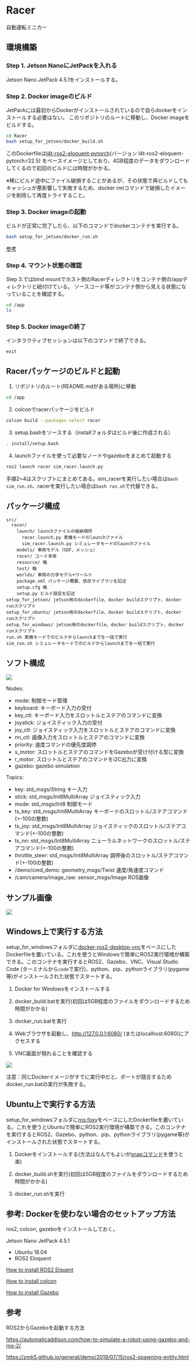 # Racer

自動運転ミニカー

## 環境構築

### Step 1. Jetson NanoにJetPackを入れる

Jetson Nano JetPack 4.5.1をインストールする。

### Step 2. Docker imageのビルド

JetPackには最初からDockerがインストールされているので自らdockerをインストールする必要はない。
このリポジトリのルートに移動し、Docker imageをビルドする。

```sh
cd Racer
bash setup_for_jetson/docker_build.sh
```

このDockerfileは[l4t-ros2-eloquent-pytorch](https://developer.nvidia.com/blog/accelerating-ai-modules-for-ros-and-ros-2-on-jetson/)(バージョン l4t-ros2-eloquent-pytorch:r32.5)
をベースイメージとしており、4GB程度のデータをダウンロードしてくるので初回のビルドには時間がかかる。

※稀にビルド途中にファイル破損することがあるが、その状態で再ビルドしてもキャッシュが悪影響して失敗するため、docker rmiコマンドで破損したイメージを削除して再度トライすること。


### Step 3. Docker imageの起動

ビルドが正常に完了したら、以下のコマンドでdockerコンテナを実行する。

```sh
bash setup_for_jetson/docker_run.sh
```

[参考](https://github.com/dusty-nv/jetson-containers/issues/36)

### Step 4. マウント状態の確認

Step 3.ではbind mountでホスト側のRacerディレクトリをコンテナ側の/appディレクトリと紐付けている。
ソースコード等がコンテナ側から見える状態になっていることを確認する。

```bash
cd /app
ls
```

### Step 5. Docker imageの終了

インタラクティブセッションは以下のコマンドで終了できる。

```
exit
```

## Racerパッケージのビルドと起動

1. リポジトリのルート(README.mdがある場所)に移動

```bash
cd /app
```

2. colconでracerパッケージをビルド

```bash
colcon build --packages-select racer
```

3. setup.bashをソースする（installフォルダはビルド後に作成される）

```bash
. install/setup.bash
```

4. launchファイルを使って必要なノードやgazeboをまとめて起動する

```bash
ros2 launch racer sim_racer.launch.py
```

手順2~4はスクリプトにまとめてある。sim_racerを実行したい場合は`bash sim_run.sh`、racerを実行したい場合は`bash run.sh`で代替できる。

## パッケージ構成

```
src/
  racer/
    launch/ launchファイルの格納場所
      racer.launch.py 実機モードのlaunchファイル
      sim_racer.launch.py シミュレータモードのlaunchファイル
    models/ 車両モデル（SDF、メッシュ）
    racer/ コード本体
    resource/ 略
    test/ 略
    worlds/ 車両の力学モデル+ワールド
    package.xml パッケージ概要、依存ライブラリを記述
    setup.cfg 略
    setup.py ビルド設定を記述
setup_for_jetson/ jetson用のdockerfile、docker buildスクリプト、docker runスクリプト
setup_for_ubuntu/ jetson用のdockerfile、docker buildスクリプト、docker runスクリプト
setup_for_windows/ jetson用のdockerfile、docker buildスクリプト、docker runスクリプト
run.sh 実機モードでのビルドからlaunchまでを一括で実行
sim_run.sh シミュレータモードでのビルドからlaunchまでを一括で実行
```

## ソフト構成

![](docs/rqt_graph.png)

Nodes:
* mode: 制御モード管理
* keyboard: キーボード入力の受付
* key_ctl: キーボード入力をスロットルとステアのコマンドに変換
* joystick: ジョイスティック入力の受付
* joy_ctl: ジョイスティック入力をスロットルとステアのコマンドに変換
* nn_ctl: 画像入力をスロットルとステアのコマンドに変換
* priority: 速度コマンドの優先度調停
* s_motor: スロットルとステアのコマンドをGazeboが受け付ける型に変換
* r_motor: スロットルとステアのコマンドをi2C出力に変換
* gazebo: gazebo simulation

Topics:
* key: std_msgs/String キー入力
* stick: std_msgs/Int8MultiArray ジョイスティック入力
* mode: std_msgs/Int8 制御モード
* ts_key: std_msgs/Int8MultiArray キーボードのスロットル/ステアコマンド(+-100の整数)
* ts_joy: std_msgs/Int8MultiArray ジョイスティックのスロットル/ステアコマンド(+-100の整数)
* ts_nn: std_msgs/Int8MultiArray ニューラルネットワークのスロットル/ステアコマンド(+-100の整数)
* throttle_steer: std_msgs/Int8MultiArray 調停後のスロットル/ステアコマンド(+-100の整数)
* /demo/cmd_demo: geometry_msgs/Twist 速度/角速度コマンド
* /cam/camera/image_raw: sensor_msgs/Image ROS画像


## サンプル画像

![](docs/camera_image.png)

## Windows上で実行する方法

setup_for_windowsフォルダに[docker-ros2-desktop-vnc](https://github.com/Tiryoh/docker-ros2-desktop-vnc)をベースにしたDockerfileを置いている。これを使うとWindowsで簡単にROS2実行環境が構築できる。このコンテナを実行するとROS2、Gazebo、VNC、Visual Studio Code (ターミナルから`code`で実行)、python、pip、pythonライブラリ(pygame等)がインストールされた状態でスタートする。

1. Docker for Windowsをインストールする

1. docker_build.batを実行(初回は5GB程度のファイルをダウンロードするため時間がかかる)

1. docker_run.batを実行

1. Webブラウザを起動し、http://127.0.0.1:6080/ (またはlocalhost:6080)にアクセスする

1. VNC画面が現れることを確認する

![](docs/vnc_screen.jpg)

注意：同じDockerイメージがすでに実行中だと、ポートが競合するためdocker_run.batの実行が失敗する。

## Ubuntu上で実行する方法

setup_for_windowsフォルダに[ros:foxy](https://hub.docker.com/_/ros)をベースにしたDockerfileを置いている。これを使うとUbuntuで簡単にROS2実行環境が構築できる。このコンテナを実行するとROS2、Gazebo、python、pip、pythonライブラリ(pygame等)がインストールされた状態でスタートする。

1. Dockerをインストールする(方法はなんでもよいが[snapコマンド](https://snapcraft.io/install/docker/ubuntu)を使うと楽)

1. docker_build.shを実行(初回は5GB程度のファイルをダウンロードするため時間がかかる)

1. docker_run.shを実行

## 参考: Dockerを使わない場合のセットアップ方法

ros2, colcon, gazeboをインストールしておく。

Jetson Nano JetPack 4.5.1

 - Ubuntu 18.04
 - ROS2 Eloquent 

[How to install ROS2 Elquent](https://docs.ros.org/en/eloquent/Installation/Linux-Install-Debians.html)

[How to install colcon](https://colcon.readthedocs.io/en/released/user/installation.html)

[How to install Gazebo](http://gazebosim.org/tutorials?tut=ros2_installing&cat=connect_ros)

## 参考

ROS2からGazeboを起動する方法

https://automaticaddison.com/how-to-simulate-a-robot-using-gazebo-and-ros-2/

https://zmk5.github.io/general/demo/2019/07/15/ros2-spawning-entity.html


